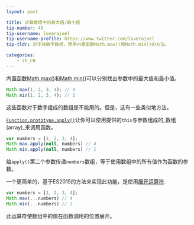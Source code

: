 ```yaml
---
layout: post

title: 计算数组中的最大值/最小值
tip-number: 45
tip-username: loverajoel
tip-username-profile: https://www.twitter.com/loverajoel
tip-tldr: 对于纯数字数组，使用内置函数Math.max()和Math.min()的方法。

categories:
    - zh_CN
---
```


内置函数[Math.max()](https://developer.mozilla.org/zh-CN/docs/Web/JavaScript/Reference/Global_Objects/Math/max)和[Math.min()](https://developer.mozilla.org/zh-CN/docs/Web/JavaScript/Reference/Global_Objects/Math/min)可以分别找出参数中的最大值和最小值。

```js
Math.max(1, 2, 3, 4); // 4
Math.min(1, 2, 3, 4); // 1
```

这些函数对于数字组成的数组是不能用的。但是，这有一些类似地方法。

[`Function.prototype.apply()`](https://developer.mozilla.org/zh-CN/docs/Web/JavaScript/Reference/Global_Objects/Function/apply)让你可以使用提供的`this`与参数组成的_数组(array)_来调用函数。

```js
var numbers = [1, 2, 3, 4];
Math.max.apply(null, numbers) // 4
Math.min.apply(null, numbers) // 1
```

给`apply()`第二个参数传递`numbers`数组，等于使用数组中的所有值作为函数的参数。

一个更简单的，基于ES2015的方法来实现此功能，是使用[展开运算符](https://developer.mozilla.org/zh-CN/docs/Web/JavaScript/Reference/Operators/Spread_operator).

```js
var numbers = [1, 2, 3, 4];
Math.max(...numbers) // 4
Math.min(...numbers) // 1
```

此运算符使数组中的值在函数调用的位置展开。
